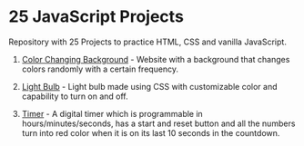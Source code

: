 # 25 JavaScript Projects

Repository with 25 Projects to practice HTML, CSS and vanilla JavaScript.

1. [Color Changing Background](https://vlexpha.github.io/25-js-projects/Background-Color-Change/) - Website with a background that changes colors randomly with a certain frequency.

2. [Light Bulb](https://vlexpha.github.io/25-js-projects/Light-Bulb/) - Light bulb made using CSS with customizable color and capability to turn on and off.

3. [Timer](https://vlexpha.github.io/25-js-projects/Timer/) - A digital timer which is programmable in hours/minutes/seconds, has a start and reset button and all the numbers turn into red color when it is on its last 10 seconds in the countdown.
